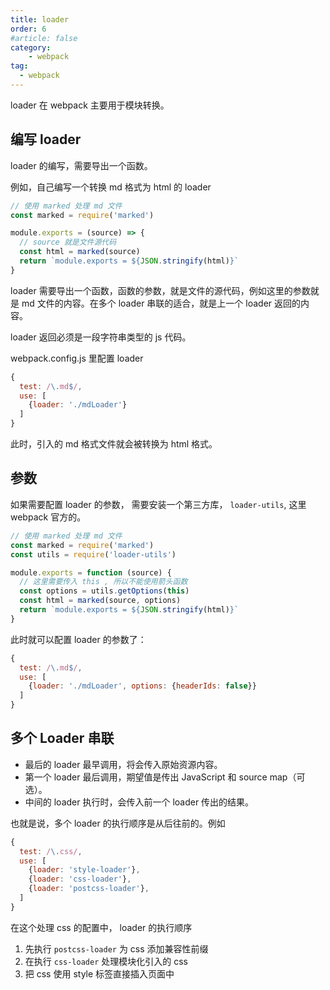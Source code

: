 ```yaml
---
title: loader 
order: 6
#article: false
category:
    - webpack
tag:
  - webpack
---
```



loader 在 webpack 主要用于模块转换。

## 编写 loader

loader 的编写，需要导出一个函数。

例如，自己编写一个转换 md 格式为 html 的 loader

```javascript
// 使用 marked 处理 md 文件
const marked = require('marked')

module.exports = (source) => {
  // source 就是文件源代码
  const html = marked(source)
  return `module.exports = ${JSON.stringify(html)}`
}
```
loader 需要导出一个函数，函数的参数，就是文件的源代码，例如这里的参数就是 md 文件的内容。在多个 loader 串联的适合，就是上一个 loader 返回的内容。 

loader 返回必须是一段字符串类型的 js 代码。


webpack.config.js 里配置 loader

```javascript
{
  test: /\.md$/,
  use: [
    {loader: './mdLoader'}
  ]
}
```

此时，引入的 md 格式文件就会被转换为 html 格式。


## 参数

如果需要配置 loader 的参数， 需要安装一个第三方库， `loader-utils`, 这里 webpack 官方的。

```javascript
// 使用 marked 处理 md 文件
const marked = require('marked')
const utils = require('loader-utils')

module.exports = function (source) {
  // 这里需要传入 this , 所以不能使用箭头函数
  const options = utils.getOptions(this)
  const html = marked(source, options)
  return `module.exports = ${JSON.stringify(html)}`
}
```

此时就可以配置 loader 的参数了：

```javascript
{
  test: /\.md$/,
  use: [
    {loader: './mdLoader', options: {headerIds: false}}
  ]
}
```


## 多个 Loader 串联

- 最后的 loader 最早调用，将会传入原始资源内容。
- 第一个 loader 最后调用，期望值是传出 JavaScript 和 source map（可选）。
- 中间的 loader 执行时，会传入前一个 loader 传出的结果。

也就是说，多个 loader 的执行顺序是从后往前的。例如

```javascript
{
  test: /\.css/,
  use: [
    {loader: 'style-loader'},
    {loader: 'css-loader'},
    {loader: 'postcss-loader'},
  ]
}
```

在这个处理 css 的配置中， loader 的执行顺序

1. 先执行 `postcss-loader` 为 css 添加兼容性前缀
2. 在执行 `css-loader` 处理模块化引入的 css
3. 把 css 使用 style 标签直接插入页面中
